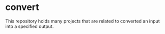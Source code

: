 # convert
This repository holds many projects that are related to converted an input into a specified output.
